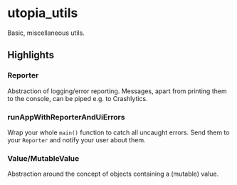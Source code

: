 # utopia_utils

Basic, miscellaneous utils.

## Highlights

### Reporter

Abstraction of logging/error reporting. Messages, apart from printing them to the console, can be piped e.g. to
Crashlytics.

### runAppWithReporterAndUiErrors

Wrap your whole `main()` function to catch all uncaught errors. Send them to your `Reporter` and notify your user about
them.

### Value/MutableValue

Abstraction around the concept of objects containing a (mutable) value.